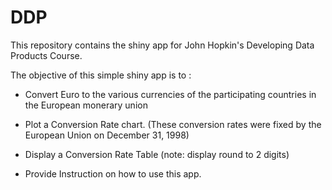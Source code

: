 # DDP
This repository contains the shiny app for John Hopkin's Developing Data Products Course. 

The objective of this simple shiny app is to :

- Convert Euro to the various currencies of the participating 
countries in the European monerary union

- Plot a Conversion Rate chart. (These conversion rates were fixed by the European Union on December 31, 1998)

- Display a Conversion Rate Table (note: display round to 2 digits)

- Provide Instruction on how to use this app.
